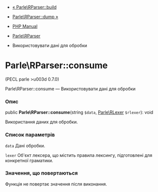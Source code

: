 - [« Parle\RParser::build](parle-rparser.build.md)
- [Parle\RParser::dump »](parle-rparser.dump.md)

- [PHP Manual](index.md)
- [Parle\RParser](class.parle-rparser.md)
- Використовувати дані для обробки

# Parle\RParser::consume

(PECL parle \>u003d 0.7.0)

Parle\RParser::consume — Використовувати дані для обробки

### Опис

public **Parle\RParser::consume**(string `$data`,
[Parle\RLexer](class.parle-rlexer.md) `$rlexer`): void

Використання даних для обробки.

### Список параметрів

`data`
Дані обробки.

`lexer`
Об'єкт лексера, що містить правила лексингу, підготовлені для
конкретної граматики.

### Значення, що повертаються

Функція не повертає значення після виконання.
